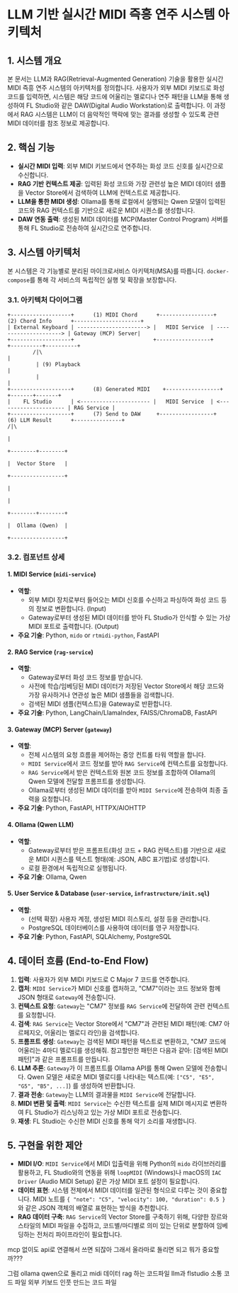 # LLM 기반 실시간 MIDI 즉흥 연주 시스템 아키텍처

## 1. 시스템 개요

본 문서는 LLM과 RAG(Retrieval-Augmented Generation) 기술을 활용한 실시간 MIDI 즉흥 연주 시스템의 아키텍처를 정의합니다. 사용자가 외부 MIDI 키보드로 화성 코드를 입력하면, 시스템은 해당 코드에 어울리는 멜로디나 연주 패턴을 LLM을 통해 생성하여 FL Studio와 같은 DAW(Digital Audio Workstation)로 출력합니다. 이 과정에서 RAG 시스템은 LLM이 더 음악적인 맥락에 맞는 결과를 생성할 수 있도록 관련 MIDI 데이터를 참조 정보로 제공합니다.

## 2. 핵심 기능

- **실시간 MIDI 입력**: 외부 MIDI 키보드에서 연주하는 화성 코드 신호를 실시간으로 수신합니다.
- **RAG 기반 컨텍스트 제공**: 입력된 화성 코드와 가장 관련성 높은 MIDI 데이터 샘플을 Vector Store에서 검색하여 LLM에 컨텍스트로 제공합니다.
- **LLM을 통한 MIDI 생성**: Ollama를 통해 로컬에서 실행되는 Qwen 모델이 입력된 코드와 RAG 컨텍스트를 기반으로 새로운 MIDI 시퀀스를 생성합니다.
- **DAW 연동 출력**: 생성된 MIDI 데이터를 MCP(Master Control Program) 서버를 통해 FL Studio로 전송하여 실시간으로 연주합니다.

## 3. 시스템 아키텍처

본 시스템은 각 기능별로 분리된 마이크로서비스 아키텍처(MSA)를 따릅니다. `docker-compose`를 통해 각 서비스의 독립적인 실행 및 확장을 보장합니다.

### 3.1. 아키텍처 다이어그램

```
+-------------------+      (1) MIDI Chord      +-----------------+      (2) Chord Info      +---------------------+
| External Keyboard | ----------------------> |   MIDI Service  | ---------------------> | Gateway (MCP) Server|
+-------------------+                         +-----------------+                        +----------+----------+
        /|\                                                                                         |
         | (9) Playback                                                                             |
         |                                                                                          |
+-------------------+      (8) Generated MIDI    +-----------------+                        +-------+-------+
|    FL Studio      | <---------------------- |   MIDI Service  | <--------------------- | RAG Service |
+-------------------+      (7) Send to DAW     +-----------------+      (6) LLM Result      +---------------+                                                                                                    /|\
                                                                                                    |
                                                                                           +--------+--------+
                                                                                           |  Vector Store   |
                                                                                           +-----------------+
                                                                                                    |
                                                                                                    |
                                                                                           +--------+--------+
                                                                                           |  Ollama (Qwen)  |
                                                                                           +-----------------+
```

### 3.2. 컴포넌트 상세

#### 1. MIDI Service (`midi-service`)
- **역할**:
    - 외부 MIDI 장치로부터 들어오는 MIDI 신호를 수신하고 파싱하여 화성 코드 등의 정보로 변환합니다. (Input)
    - Gateway로부터 생성된 MIDI 데이터를 받아 FL Studio가 인식할 수 있는 가상 MIDI 포트로 출력합니다. (Output)
- **주요 기술**: Python, `mido` or `rtmidi-python`, FastAPI

#### 2. RAG Service (`rag-service`)
- **역할**:
    - Gateway로부터 화성 코드 정보를 받습니다.
    - 사전에 학습/임베딩된 MIDI 데이터가 저장된 Vector Store에서 해당 코드와 가장 유사하거나 연관성 높은 MIDI 샘플들을 검색합니다.
    - 검색된 MIDI 샘플(컨텍스트)을 Gateway로 반환합니다.
- **주요 기술**: Python, LangChain/LlamaIndex, FAISS/ChromaDB, FastAPI

#### 3. Gateway (MCP) Server (`gateway`)
- **역할**:
    - 전체 시스템의 요청 흐름을 제어하는 중앙 컨트롤 타워 역할을 합니다.
    - `MIDI Service`에서 코드 정보를 받아 `RAG Service`에 컨텍스트를 요청합니다.
    - `RAG Service`에서 받은 컨텍스트와 원본 코드 정보를 조합하여 Ollama의 Qwen 모델에 전달할 프롬프트를 생성합니다.
    - Ollama로부터 생성된 MIDI 데이터를 받아 `MIDI Service`에 전송하여 최종 출력을 요청합니다.
- **주요 기술**: Python, FastAPI, HTTPX/AIOHTTP

#### 4. Ollama (Qwen LLM)
- **역할**:
    - Gateway로부터 받은 프롬프트(화성 코드 + RAG 컨텍스트)를 기반으로 새로운 MIDI 시퀀스를 텍스트 형태(예: JSON, ABC 표기법)로 생성합니다.
    - 로컬 환경에서 독립적으로 실행됩니다.
- **주요 기술**: Ollama, Qwen

#### 5. User Service & Database (`user-service`, `infrastructure/init.sql`)
- **역할**:
    - (선택 확장) 사용자 계정, 생성된 MIDI 히스토리, 설정 등을 관리합니다.
    - PostgreSQL 데이터베이스를 사용하여 데이터를 영구 저장합니다.
- **주요 기술**: Python, FastAPI, SQLAlchemy, PostgreSQL

## 4. 데이터 흐름 (End-to-End Flow)

1.  **입력**: 사용자가 외부 MIDI 키보드로 C Major 7 코드를 연주합니다.
2.  **캡처**: `MIDI Service`가 MIDI 신호를 캡처하고, "CM7"이라는 코드 정보와 함께 JSON 형태로 `Gateway`에 전송합니다.
3.  **컨텍스트 요청**: `Gateway`는 "CM7" 정보를 `RAG Service`에 전달하여 관련 컨텍스트를 요청합니다.
4.  **검색**: `RAG Service`는 Vector Store에서 "CM7"과 관련된 MIDI 패턴(예: CM7 아르페지오, 어울리는 멜로디 라인)을 검색합니다.
5.  **프롬프트 생성**: `Gateway`는 검색된 MIDI 패턴을 텍스트로 변환하고, "CM7 코드에 어울리는 4마디 멜로디를 생성해줘. 참고할만한 패턴은 다음과 같아: [검색된 MIDI 패턴]"과 같은 프롬프트를 만듭니다.
6.  **LLM 추론**: `Gateway`가 이 프롬프트를 Ollama API를 통해 Qwen 모델에 전송합니다. Qwen 모델은 새로운 MIDI 멜로디를 나타내는 텍스트(예: `["C5", "E5", "G5", "B5", ...]`)
를 생성하여 반환합니다.
7.  **결과 전송**: `Gateway`는 LLM의 결과물을 `MIDI Service`에 전달합니다.
8.  **MIDI 변환 및 출력**: `MIDI Service`는 수신한 텍스트를 실제 MIDI 메시지로 변환하여 FL Studio가 리스닝하고 있는 가상 MIDI 포트로 전송합니다.
9.  **재생**: FL Studio는 수신한 MIDI 신호를 통해 악기 소리를 재생합니다.

## 5. 구현을 위한 제안

- **MIDI I/O**: `MIDI Service`에서 MIDI 입출력을 위해 Python의 `mido` 라이브러리를 활용하고, FL Studio와의 연동을 위해 `loopMIDI` (Windows)나 macOS의 `IAC Driver` (Audio MIDI Setup) 같은 가상 MIDI 포트 설정이 필요합니다.
- **데이터 표현**: 시스템 전체에서 MIDI 데이터를 일관된 형식으로 다루는 것이 중요합니다. MIDI 노트를 `{ "note": "C5", "velocity": 100, "duration": 0.5 }` 와 같은 JSON 객체의 배열로 표현하는 방식을 추천합니다.
- **RAG 데이터 구축**: `RAG Service`의 Vector Store를 구축하기 위해, 다양한 장르와 스타일의 MIDI 파일을 수집하고, 코드별/마디별로 의미 있는 단위로 분할하여 임베딩하는 전처리 파이프라인이 필요합니다.


mcp 없이도 api로 연결해서 쓰면 되잖아 
그래서 올라마로 돌리면 되고 
뭐가 중요할까???

그럼 
ollama qwen으로 돌리고
midi 데이터 rag 하는 코드파일
llm과 flstudio 소통 코드 파일
외부 키보드 인풋 만드는 코드 파일 
